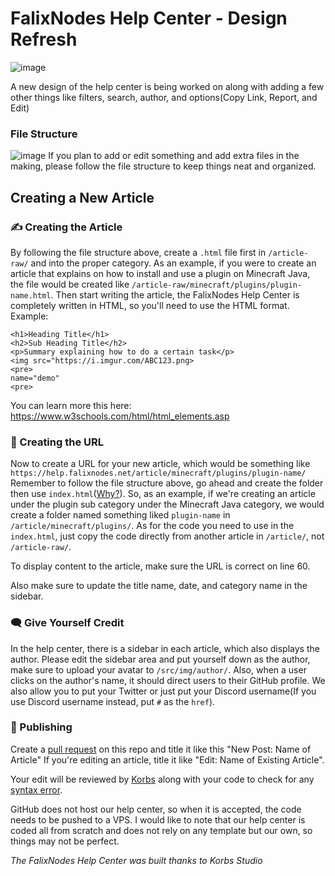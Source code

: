 # FalixNodes Help Center - Design Refresh
![image](https://i.imgur.com/YKRFCSL.png)

A new design of the help center is being worked on along with adding a few other things like filters, search, author, and options(Copy Link, Report, and Edit)

### File Structure
![image](https://i.imgur.com/suS9gIf.png)
If you plan to add or edit something and add extra files in the making, please follow the file structure to keep things neat and organized.

## Creating a New Article
### ✍️ Creating the Article
By following the file structure above, create a `.html` file first in `/article-raw/` and into the proper category.
As an example, if you were to create an article that explains on how to install and use a plugin on Minecraft Java, the file would be created like `/article-raw/minecraft/plugins/plugin-name.html`.
Then start writing the article, the FalixNodes Help Center is completely written in HTML, so you'll need to use the HTML format.
Example:
```
<h1>Heading Title</h1>
<h2>Sub Heading Title</h2>
<p>Summary explaining how to do a certain task</p>
<img src="https://i.imgur.com/ABC123.png>
<pre>
name="demo"
<pre>
```
You can learn more this here: https://www.w3schools.com/html/html_elements.asp
### 🔗️ Creating the URL
Now to create a URL for your new article, which would be something like `https://help.falixnodes.net/article/minecraft/plugins/plugin-name/`
Remember to follow the file structure above, go ahead and create the folder then use `index.html`([Why?](https://www.namecheap.com/support/knowledgebase/article.aspx/183/27/what-is-an-index-page/)).
So, as an example, if we're creating an article under the plugin sub category under the Minecraft Java category, we would create a folder named something liked `plugin-name` in `/article/minecraft/plugins/`.
As for the code you need to use in the `index.html`, just copy the code directly from another article in `/article/`, not `/article-raw/`.

To display content to the article, make sure the URL is correct on line 60.

Also make sure to update the title name, date, and category name in the sidebar.

### 🗨️ Give Yourself Credit
In the help center, there is a sidebar in each article, which also displays the author. Please edit the sidebar area and put yourself down as the author, make sure to upload your avatar to `/src/img/author/`.
Also, when a user clicks on the author's name, it should direct users to their GitHub profile. We also allow you to put your Twitter or just put your Discord username(If you use Discord username instead, put `#` as the `href`).

### 📢️ Publishing 
Create a [pull request](https://docs.github.com/en/github/collaborating-with-issues-and-pull-requests/about-pull-requests#:~:text=Pull%20requests%20let%20you%20tell,merged%20into%20the%20base%20branch.) on this repo and title it like this "New Post: Name of Article"
If you're editing an article, title it like "Edit: Name of Existing Article".

Your edit will be reviewed by [Korbs](https://github.com/KorbsStudio) along with your code to check for any [syntax error](https://developer.mozilla.org/en-US/docs/Glossary/Syntax_error).

GitHub does not host our help center, so when it is accepted, the code needs to be pushed to a VPS.
I would like to note that our help center is coded all from scratch and does not rely on any template but our own, so things may not be perfect.

*The FalixNodes Help Center was built thanks to Korbs Studio*